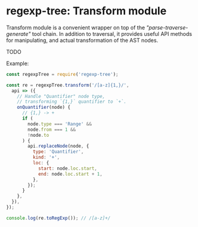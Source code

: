 # regexp-tree: Transform module

Transform module is a convenient wrapper on top of the _"parse-traverse-generate"_ tool chain. In addition to traversal, it provides useful API methods for manipulating, and actual transformation of the AST nodes.

TODO

Example:

```js
const regexpTree = require('regexp-tree');

const re = regexpTree.transform('/[a-z]{1,}/',
  api => ({
    // Handle "Quantifier" node type,
    // transforming `{1,}` quantifier to `+`.
    onQuantifier(node) {
      // {1,} -> +
      if (
        node.type === 'Range' &&
        node.from === 1 &&
        !node.to
      ) {
        api.replaceNode(node, {
          type: 'Quantifier',
          kind: '+',
          loc: {
            start: node.loc.start,
            end: node.loc.start + 1,
          },
        });
      }
    },
  }),
});

console.log(re.toRegExp()); // /[a-z]+/
```